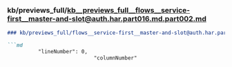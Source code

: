 ### kb/previews_full/kb__previews_full__flows__service-first__master-and-slot@auth.har.part016.md.part002.md

```md
### kb/previews_full/flows__service-first__master-and-slot@auth.har.part016.md (part 002)

```md
          "lineNumber": 0,
                            "columnNumber"
```

```

```
